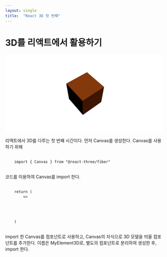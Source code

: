```yaml
---
layout: single
title:  "React 3D 첫 번째"
---
```


# 3D를 리액트에서 활용하기

![Alt text](./images/3d_rect.png)

리액트에서 3D를 다루는 첫 번째 시간이다. 먼저 Canvas를 생성한다.
Canvas를 사용하기 위해

<pre>
  <code>
    import { Canvas } from "@react-three/fiber"
  </code>
</pre>

코드를 이용하여 Canvas를 import 한다.

<pre>
  <code>
    return (
        <>
        <Canvas>
          <MyElement3D></MyElement3D>
        </Canvas>
        </>
    )
  </code>
</pre>

import 한 Canvas를 컴포넌트로 사용하고, Canvas의 자식으로 3D 모델을 띄울 컴포넌트를 추가한다.
이름은 MyElement3D로, 별도의 컴포넌트로 분리하여 생성한 후, import 한다.


